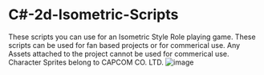 # C#-2d-Isometric-Scripts

These scripts you can use for an Isometric Style Role playing game.
These scripts can be used for fan based projects or for commerical use.
Any Assets attached to the project cannot be used for commerical use. Character Sprites belong to CAPCOM CO. LTD.
![image](https://user-images.githubusercontent.com/117072680/199220365-0cbf35ef-c49c-46f2-9760-58f1c6860ef9.png)
